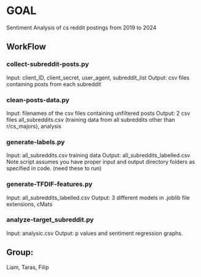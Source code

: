 # GOAL
Sentiment Analysis of cs reddit postings from 2019 to 2024

## WorkFlow

### collect-subreddit-posts.py
Input: client_ID, client_secret, user_agent, subreddit_list
Output: csv files containing posts from each subreddit

### clean-posts-data.py
Input: filenames of the csv files containing unfiltered posts
Output: 2 csv files
all_subreddits.csv (training data from all subreddits other than r/cs_majors), analysis

### generate-labels.py
Input: all_subreddits.csv training data
Output: all_subreddits_labelled.csv
Note script assumes you have proper input and output directory folders as specified in code. (need these to run)

### generate-TFDIF-features.py
Input: all_subreddits_labelled.csv
Output: 3 different models in .joblib file extensions, cMats

### analyze-target_subreddit.py
Input: analysic.csv
Output: p values and sentiment regression graphs.



## Group: 
Liam, Taras, Filip






